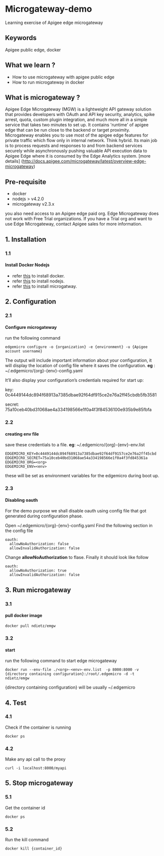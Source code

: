 # Microgateway-demo
Learning exercise of Apigee edge microgateway

## Keywords
Apigee public edge, docker

## What we learn ?
- How to use microgateway with apigee public edge
- How to run microgateway in docker 


## What is microgateway ?

Apigee Edge Microgateway (MGW) is a lightweight API gateway solution that provides developers with OAuth and API key security, analytics, spike arrest, quota, custom plugin integration, and much more all in a simple service that takes two minutes to set up. It contains 'runtime' of apigee edge that can be run close to the backend or target proximity. Microgateway enables you to use most of the apigee edge features for private traffic which flow only in internal network. Think hybrid. Its main job is to process requests and responses to and from backend services securely while asynchronously pushing valuable API execution data to Apigee Edge where it is consumed by the Edge Analytics system. [more details] (http://docs.apigee.com/microgateway/latest/overview-edge-microgateway)

## Pre-requisite
- docker
- nodejs > v4.2.0
- microgateway v2.3.x

you also need access to an Apigee edge paid org. Edge Microgateway does not work with Free Trial organizations. If you have a Trial org and want to use Edge Microgateway, contact Apigee sales for more information. 

## 1. Installation
### 1.1
#### Install Docker Nodejs

- refer [this](https://docs.docker.com/engine/installation/) to install docker.
- refer [this](https://nodejs.org/en/download/) to install nodejs.
- refer [this](http://docs.apigee.com/microgateway/latest/installing-edge-microgateway) to install microgatway.

## 2. Configuration
### 2.1
#### Configure microgateway
run the following command

``` 
edgemicro configure -o {organization} -e {environment} -u {Apigee account username}
```

The output will include important information about your configuration, it will display the location of config file where it saves the configuration. **eg** : ~/.edgemicro/{org}-{env}-config.yaml

It’ll also display your configuration’s credentials required for start up:

key: 0c4449144dc894f68913a7385dbae92f64df915ce2e76a2ff45cbdb5fb3581

secret: 75a10ceb40bd31068ae4a334198566e1f0a4f3f84536100e935b9e85fbfa

### 2.2
#### creating env file
save these credentials to a file. **eg**: ~/.edgemicro/{org}-{env}-env.list

```
EDGEMICRO_KEY=0c4449144dc894f68913a7385dbae92f64df9157ce2e76a2ff45cbd
EDGEMICRO_SECRET=75a10ceb40bd31068ae54a334198566e1f0a4f3fd845361a
EDGEMICRO_ORG=<org>
EDGEMICRO_ENV=<env>
```

these will be set as environment variables for the edgemicro during boot up.

### 2.3
#### Disabling oauth

For the demo purpose we shall disable oauth using config file that got generated during configuration phase.

Open ~/.edgemicro/{org}-{env}-config.yaml
Find the following section in the config file
```
oauth:
  allowNoAuthorization: false
  allowInvalidAuthorization: false
```
Change **allowNoAuthorization** to flase. Finally it should look like follow
```
oauth:
  allowNoAuthorization: true
  allowInvalidAuthorization: false
```


## 3. Run microgateway
### 3.1
#### pull docker image
```
docker pull ndietz/emgw
```

### 3.2
#### start
run the following command to start edge microgateway
```
docker run --env-file ./<org>-<env>-env.list  -p 8000:8000 -v {directory containing configuration}:/root/.edgemicro -d -t ndietz/emgw
```

{directory containing configuration} will be usually ~/.edgemicro

## 4. Test
### 4.1
Check if the container is running
```
docker ps
```

### 4.2
Make any api call to the proxy
```
curl -i localhost:8000/myapi
```

## 5. Stop microgateway
### 5.1
Get the container id
```
docker ps
```

### 5.2
Run the kill command
```
docker kill {container_id}
```
